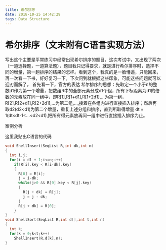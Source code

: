 ```yaml
---
title: 希尔排序
date: 2018-10-25 14:42:29
tags: Data Structure
---
```


# 希尔排序（文末附有C语言实现方法） #
写出这个主要是平常练习中经常出现希尔排序的题目，这次考试中，又出现了两次（一道选择题，一道算法题），题目我只记得要求，就是进行希尔排序时，选择不同的增量，第一趟排序的结果的怎样。看到这个，我真的是一脸懵逼，只能回来，再一次看一下书，好好复习一下，下次问到就根据这些印象，可能这些问题就可以迎刃而解了。
首先看一下，官方的表达
希尔排序的思想：先取定一个小于n的整数d1作为第一个增量，把数组R中的全部元素分成d1个组，所有下标距离为d1的倍数的元素放在同一组中，即R[1],R[1+d1],R[1+2d1],...为第一组，R[2],R[2+d1],R[2+2d1],...为第二组,...,接着在各组内进行直接插入排序；然后再取d2(d2<d1)为第二个增量，重复上述分组和排序，直到所取得增量 dt = 1(dt<dt-1<...<d2<d1),把所有得元素放再同一组中进行直接插入排序为止。

案例分析



这里我贴出C语言的代码
```C
void ShellInsert(SeqList R,int dk,int n)
{
  int i,j;
  for(i = dl + 1;i<=n;i++)
    if(R[i].key < R[i-dk].key)
    {
      R[0] = R[i];
      j = i-dk;
      while(j>0 && R[0].key < R[j].key)
      {
        R[j + dk] = R[j];
        j = j - dk;
      }
      R[j + dk] = R[0];
    }
}
void ShellSort(SeqList R,int d[],int t,int n)
{
  int k;
  for(k = 0;k<t;k++)
    ShellInsert(R,d[k],n);
}
```
